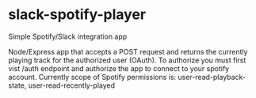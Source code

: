 # slack-spotify-player
Simple Spotify/Slack integration app

Node/Express app that accepts a POST request and returns the currently playing track for the authorized user (OAuth). To authorize you must first vist /auth endpoint and authorize the app to connect to your spotify account. 
Currently scope of Spotify permissions is: user-read-playback-state, user-read-recently-played
